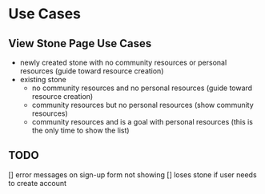 # Use Cases

## View Stone Page Use Cases

- newly created stone with no community resources or personal resources (guide toward resource creation)
- existing stone
  - no community resources and no personal resources (guide toward resource creation)
  - community resources but no personal resources (show community resources)
  - community resources and is a goal with personal resources (this is the only time to show the list)

## TODO

[] error messages on sign-up form not showing
[] loses stone if user needs to create account
